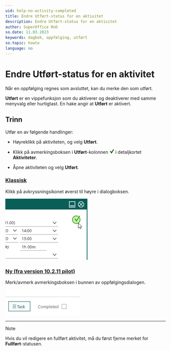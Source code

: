 ```yaml
---
uid: help-no-activity-completed
title: Endre Utført-status for en aktivitet
description: Endre Utført-status for en aktivitet
author: SuperOffice RnD
so.date: 11.03.2023
keywords: dagbok, oppfølging, utført
so.topic: howto
language: no
---
```


# Endre Utført-status for en aktivitet

Når en oppfølging regnes som avsluttet, kan du merke den som utført.

**Utført** er en vippefunksjon som du aktiverer og deaktiverer med samme menyvalg eller hurtigtast. En hake angir at **Utført** er aktivert.

## Trinn

Utfør en av følgende handlinger:

* Høyreklikk på aktiviteten, og velg **Utført**.

* Klikk på avmerkingsboksen i **Utført**-kolonnen ![ikon][img2] i detaljkortet **Aktiviteter**.

* Åpne aktiviteten og velg **Utført**.

<!-- markdownlint-disable MD051 -->
### [Klassisk](#tab/complete-old)

Klikk på avkryssningsikonet øverst til høyre i dialogboksen.

![Endre fullført status for en aktivitet -skjermbilde][img3]

### [Ny (fra version 10.2.11 pilot)](#tab/complete-new)

Merk/avmerk avmerkingsboksen i bunnen av oppfølgingsdialogen.

![Endre fullført status for en oppfølging -skjermbilde][img4]

***
<!-- markdownlint-restore -->

> [!NOTE]
> Hvis du vil redigere en fullført aktivitet, må du først fjerne merket for **Fullført**-statusen.

<!-- Referenced links -->

<!-- Referenced images -->
[img2]: ../../../media/icons/sale-sold-details.png
[img3]: ../../../media/loc/en/diary/completed-activity.png
[img4]: ../../../media/loc/en/diary/completed.png
